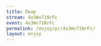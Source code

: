 ```yaml
---
title: Пиар
stream: 4o3Wv71NrFc
event: 4o3Wv71NrFc
permalink: /enjoy/pr/4o3Wv71NrFc/
layout: enjoy
---
```

